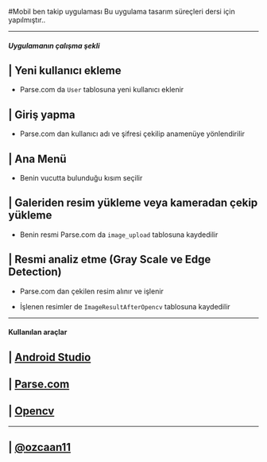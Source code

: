 #Mobil ben takip uygulaması
Bu uygulama tasarım süreçleri dersi için yapılmıştır..

---------------------

##### Uygulamanın çalışma şekli

| Yeni kullanıcı ekleme
------

 * Parse.com da `User` tablosuna yeni kullanıcı eklenir
  
| Giriş yapma
------
  
 * Parse.com dan kullanıcı adı ve şifresi çekilip anamenüye yönlendirilir

| Ana Menü
--------
    
 * Benin vucutta bulunduğu kısım seçilir
  
| Galeriden resim yükleme veya kameradan çekip yükleme
--------
    
 * Benin resmi Parse.com da `image_upload` tablosuna kaydedilir
  
| Resmi analiz etme (Gray Scale ve Edge Detection)
--------
  
 * Parse.com dan çekilen resim alınır ve işlenir
  
 * İşlenen resimler de `ImageResultAfterOpencv` tablosuna kaydedilir

------------------------------

#### Kullanılan araçlar

| [Android Studio](http://developer.android.com/sdk/index.html)
------------

| [Parse.com](http://parse.com)
------------

| [Opencv](http://opencv.org)
-----------

--------------------
| [@ozcaan11](https://github.com/ozcaan11)
---------
